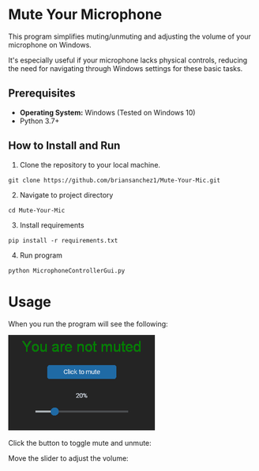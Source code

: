 # Mute Your Microphone

This program simplifies muting/unmuting and adjusting the volume of your microphone on Windows.

It's especially useful if your microphone lacks physical controls, reducing the need for navigating through Windows settings for these basic tasks.

## Prerequisites

- **Operating System:** Windows (Tested on Windows 10)
- Python 3.7+

## How to Install and Run

1. Clone the repository to your local machine.
```
git clone https://github.com/briansanchez1/Mute-Your-Mic.git
```

2. Navigate to project directory
```
cd Mute-Your-Mic
```
3. Install requirements
```
pip install -r requirements.txt
```
4. Run program
```
python MicrophoneControllerGui.py
```
# Usage
When you run the program will see the following:

![](doc_images/basic_screen.png)

Click the button to toggle mute and unmute:



Move the slider to adjust the volume:

